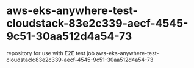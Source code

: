 # aws-eks-anywhere-test-cloudstack-83e2c339-aecf-4545-9c51-30aa512d4a54-73
repository for use with E2E test job aws-eks-anywhere-test-cloudstack:83e2c339-aecf-4545-9c51-30aa512d4a54-73
